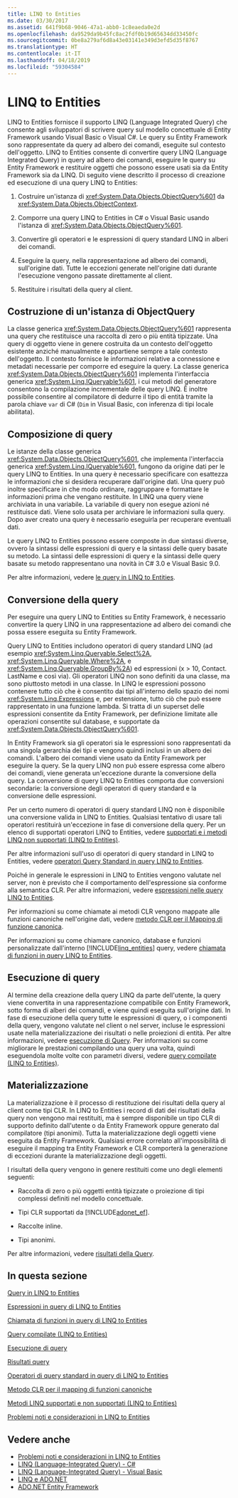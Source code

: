 ```yaml
---
title: LINQ to Entities
ms.date: 03/30/2017
ms.assetid: 641f9b68-9046-47a1-abb0-1c8eaeda0e2d
ms.openlocfilehash: da9529da9b45fc8ac2fdf0b19d65634dd33450fc
ms.sourcegitcommit: 0be8a279af6d8a43e03141e349d3efd5d35f8767
ms.translationtype: HT
ms.contentlocale: it-IT
ms.lasthandoff: 04/18/2019
ms.locfileid: "59304584"
---
```

# <a name="linq-to-entities"></a>LINQ to Entities
LINQ to Entities fornisce il supporto LINQ (Language Integrated Query) che consente agli sviluppatori di scrivere query sul modello concettuale di Entity Framework usando Visual Basic o Visual C#. Le query su Entity Framework sono rappresentate da query ad albero dei comandi, eseguite sul contesto dell'oggetto. LINQ to Entities consente di convertire query LINQ (Language Integrated Query) in query ad albero dei comandi, eseguire le query su Entity Framework e restituire oggetti che possono essere usati sia da Entity Framework sia da LINQ. Di seguito viene descritto il processo di creazione ed esecuzione di una query LINQ to Entities:  
  
1. Costruire un'istanza di <xref:System.Data.Objects.ObjectQuery%601> da <xref:System.Data.Objects.ObjectContext>.  
  
2. Comporre una query LINQ to Entities in C# o Visual Basic usando l'istanza di <xref:System.Data.Objects.ObjectQuery%601>.  
  
3. Convertire gli operatori e le espressioni di query standard LINQ in alberi dei comandi.  
  
4. Eseguire la query, nella rappresentazione ad albero dei comandi, sull'origine dati. Tutte le eccezioni generate nell'origine dati durante l'esecuzione vengono passate direttamente al client.  
  
5. Restituire i risultati della query al client.  
  
## <a name="constructing-an-objectquery-instance"></a>Costruzione di un'istanza di ObjectQuery  
 La classe generica <xref:System.Data.Objects.ObjectQuery%601> rappresenta una query che restituisce una raccolta di zero o più entità tipizzate. Una query di oggetto viene in genere costruita da un contesto dell'oggetto esistente anziché manualmente e appartiene sempre a tale contesto dell'oggetto. Il contesto fornisce le informazioni relative a connessione e metadati necessarie per comporre ed eseguire la query. La classe generica <xref:System.Data.Objects.ObjectQuery%601> implementa l'interfaccia generica <xref:System.Linq.IQueryable%601>, i cui metodi del generatore consentono la compilazione incrementale delle query LINQ. È inoltre possibile consentire al compilatore di dedurre il tipo di entità tramite la parola chiave `var` di C# (`Dim` in Visual Basic, con inferenza di tipi locale abilitata).  
  
## <a name="composing-the-queries"></a>Composizione di query  
 Le istanze della classe generica <xref:System.Data.Objects.ObjectQuery%601>, che implementa l'interfaccia generica <xref:System.Linq.IQueryable%601>, fungono da origine dati per le query LINQ to Entities. In una query è necessario specificare con esattezza le informazioni che si desidera recuperare dall'origine dati. Una query può inoltre specificare in che modo ordinare, raggruppare e formattare le informazioni prima che vengano restituite. In LINQ una query viene archiviata in una variabile. La variabile di query non esegue azioni né restituisce dati. Viene solo usata per archiviare le informazioni sulla query. Dopo aver creato una query è necessario eseguirla per recuperare eventuali dati.  
  
 Le query LINQ to Entities possono essere composte in due sintassi diverse, ovvero la sintassi delle espressioni di query e la sintassi delle query basate su metodo. La sintassi delle espressioni di query e la sintassi delle query basate su metodo rappresentano una novità in C# 3.0 e Visual Basic 9.0.  
  
 Per altre informazioni, vedere [le query in LINQ to Entities](../../../../../../docs/framework/data/adonet/ef/language-reference/queries-in-linq-to-entities.md).  
  
## <a name="query-conversion"></a>Conversione della query  
 Per eseguire una query LINQ to Entities su Entity Framework, è necessario convertire la query LINQ in una rappresentazione ad albero dei comandi che possa essere eseguita su Entity Framework.  
  
 Query LINQ to Entities includono operatori di query standard LINQ (ad esempio <xref:System.Linq.Queryable.Select%2A>, <xref:System.Linq.Queryable.Where%2A>, e <xref:System.Linq.Queryable.GroupBy%2A>) ed espressioni (x > 10, Contact. LastName e così via). Gli operatori LINQ non sono definiti da una classe, ma sono piuttosto metodi in una classe. In LINQ le espressioni possono contenere tutto ciò che è consentito dai tipi all'interno dello spazio dei nomi <xref:System.Linq.Expressions> e, per estensione, tutto ciò che può essere rappresentato in una funzione lambda. Si tratta di un superset delle espressioni consentite da Entity Framework, per definizione limitate alle operazioni consentite sul database, e supportate da <xref:System.Data.Objects.ObjectQuery%601>.  
  
 In Entity Framework sia gli operatori sia le espressioni sono rappresentati da una singola gerarchia dei tipi e vengono quindi inclusi in un albero dei comandi. L'albero dei comandi viene usato da Entity Framework per eseguire la query. Se la query LINQ non può essere espressa come albero dei comandi, viene generata un'eccezione durante la conversione della query. La conversione di query LINQ to Entities comporta due conversioni secondarie: la conversione degli operatori di query standard e la conversione delle espressioni.  
  
 Per un certo numero di operatori di query standard LINQ non è disponibile una conversione valida in LINQ to Entities. Qualsiasi tentativo di usare tali operatori restituirà un'eccezione in fase di conversione della query. Per un elenco di supportati operatori LINQ to Entities, vedere [supportati e i metodi LINQ non supportati (LINQ to Entities)](../../../../../../docs/framework/data/adonet/ef/language-reference/supported-and-unsupported-linq-methods-linq-to-entities.md).  
  
 Per altre informazioni sull'uso di operatori di query standard in LINQ to Entities, vedere [operatori Query Standard in query LINQ to Entities](../../../../../../docs/framework/data/adonet/ef/language-reference/standard-query-operators-in-linq-to-entities-queries.md).  
  
 Poiché in generale le espressioni in LINQ to Entities vengono valutate nel server, non è previsto che il comportamento dell'espressione sia conforme alla semantica CLR. Per altre informazioni, vedere [espressioni nelle query LINQ to Entities](../../../../../../docs/framework/data/adonet/ef/language-reference/expressions-in-linq-to-entities-queries.md).  
  
 Per informazioni su come chiamate ai metodi CLR vengono mappate alle funzioni canoniche nell'origine dati, vedere [metodo CLR per il Mapping di funzione canonica](../../../../../../docs/framework/data/adonet/ef/language-reference/clr-method-to-canonical-function-mapping.md).  
  
 Per informazioni su come chiamare canonico, database e funzioni personalizzate dall'interno [!INCLUDE[linq_entities](../../../../../../includes/linq-entities-md.md)] query, vedere [chiamata di funzioni in query LINQ to Entities](../../../../../../docs/framework/data/adonet/ef/language-reference/calling-functions-in-linq-to-entities-queries.md).  
  
## <a name="query-execution"></a>Esecuzione di query  
 Al termine della creazione della query LINQ da parte dell'utente, la query viene convertita in una rappresentazione compatibile con Entity Framework, sotto forma di alberi dei comandi, e viene quindi eseguita sull'origine dati. In fase di esecuzione della query tutte le espressioni di query, o i componenti della query, vengono valutate nel client o nel server, incluse le espressioni usate nella materializzazione dei risultati o nelle proiezioni di entità. Per altre informazioni, vedere [esecuzione di Query](../../../../../../docs/framework/data/adonet/ef/language-reference/query-execution.md). Per informazioni su come migliorare le prestazioni compilando una query una volta, quindi eseguendola molte volte con parametri diversi, vedere [query compilate (LINQ to Entities)](../../../../../../docs/framework/data/adonet/ef/language-reference/compiled-queries-linq-to-entities.md).  
  
## <a name="materialization"></a>Materializzazione  
 La materializzazione è il processo di restituzione dei risultati della query al client come tipi CLR. In LINQ to Entities i record di dati dei risultati della query non vengono mai restituiti, ma è sempre disponibile un tipo CLR di supporto definito dall'utente o da Entity Framework oppure generato dal compilatore (tipi anonimi). Tutta la materializzazione degli oggetti viene eseguita da Entity Framework. Qualsiasi errore correlato all'impossibilità di eseguire il mapping tra Entity Framework e CLR comporterà la generazione di eccezioni durante la materializzazione degli oggetti.  
  
 I risultati della query vengono in genere restituiti come uno degli elementi seguenti:  
  
-   Raccolta di zero o più oggetti entità tipizzate o proiezione di tipi complessi definiti nel modello concettuale.  
  
-   Tipi CLR supportati da [!INCLUDE[adonet_ef](../../../../../../includes/adonet-ef-md.md)].  
  
-   Raccolte inline.  
  
-   Tipi anonimi.  
  
 Per altre informazioni, vedere [risultati della Query](../../../../../../docs/framework/data/adonet/ef/language-reference/query-results.md).  
  
## <a name="in-this-section"></a>In questa sezione  
 [Query in LINQ to Entities](../../../../../../docs/framework/data/adonet/ef/language-reference/queries-in-linq-to-entities.md)  
  
 [Espressioni in query di LINQ to Entities](../../../../../../docs/framework/data/adonet/ef/language-reference/expressions-in-linq-to-entities-queries.md)  
  
 [Chiamata di funzioni in query di LINQ to Entities](../../../../../../docs/framework/data/adonet/ef/language-reference/calling-functions-in-linq-to-entities-queries.md)  
  
 [Query compilate (LINQ to Entities)](../../../../../../docs/framework/data/adonet/ef/language-reference/compiled-queries-linq-to-entities.md)  
  
 [Esecuzione di query](../../../../../../docs/framework/data/adonet/ef/language-reference/query-execution.md)  
  
 [Risultati query](../../../../../../docs/framework/data/adonet/ef/language-reference/query-results.md)  
  
 [Operatori di query standard in query di LINQ to Entities](../../../../../../docs/framework/data/adonet/ef/language-reference/standard-query-operators-in-linq-to-entities-queries.md)  
  
 [Metodo CLR per il mapping di funzioni canoniche](../../../../../../docs/framework/data/adonet/ef/language-reference/clr-method-to-canonical-function-mapping.md)  
  
 [Metodi LINQ supportati e non supportati (LINQ to Entities)](../../../../../../docs/framework/data/adonet/ef/language-reference/supported-and-unsupported-linq-methods-linq-to-entities.md)  
  
 [Problemi noti e considerazioni in LINQ to Entities](../../../../../../docs/framework/data/adonet/ef/language-reference/known-issues-and-considerations-in-linq-to-entities.md)  
  
## <a name="see-also"></a>Vedere anche

- [Problemi noti e considerazioni in LINQ to Entities](../../../../../../docs/framework/data/adonet/ef/language-reference/known-issues-and-considerations-in-linq-to-entities.md)
- [LINQ (Language-Integrated Query) - C#](../../../../../csharp/programming-guide/concepts/linq/index.md)
- [LINQ (Language-Integrated Query) - Visual Basic](../../../../../visual-basic/programming-guide/concepts/linq/index.md)
- [LINQ e ADO.NET](../../../../../../docs/framework/data/adonet/linq-and-ado-net.md)
- [ADO.NET Entity Framework](../../../../../../docs/framework/data/adonet/ef/index.md)
